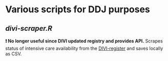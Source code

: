 # Various scripts for DDJ purposes

## _divi-scraper.R_ 
**:exclamation: No longer useful since DIVI updated registry and provides API.**
Scrapes status of intensive care availability from the [DIVI-register](https://www.divi.de/register/intensivregister) and saves locally as CSV.
